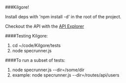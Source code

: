 ###Kilgore!

Install deps with 'npm install -d' in the root of the project.

Checkout the API with the [API Explorer](http://localhost:3001/api-explorer/ "http://localhost:3001/api-explorer/")

####Testing Kilgore:
1. cd ~/code/Kilgore/tests
2. node specrunner.js

####To run a subset of tests:
1. node specrunner.js --dir=/some/dir
2. example: node specrunner.js --dir=/routes/api/users
